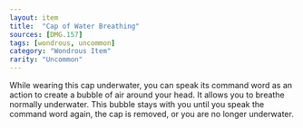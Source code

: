 ```yaml
---
layout: item
title:  "Cap of Water Breathing"
sources: [DMG.157]
tags: [wondrous, uncommon]
category: "Wondrous Item"
rarity: "Uncommon"
---
```


While wearing this cap underwater, you can speak its command word as an action to create a bubble of air around your head. It allows you to breathe normally underwater. This bubble stays with you until you speak the command word again, the cap is removed, or you are no longer underwater.